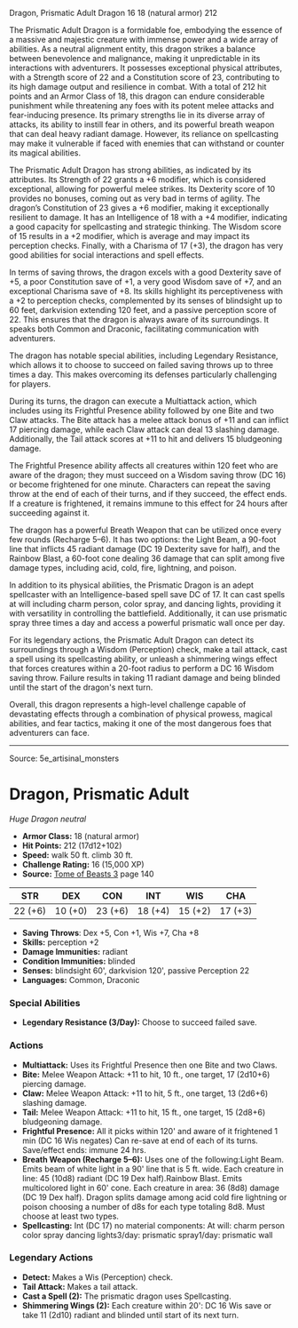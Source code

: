 <MonsterName/>Dragon, Prismatic Adult</MonsterName>
<CreatureType/>Dragon</CreatureType>
<CR/>16</CR>
<AC/>18 (natural armor)</AC>
<HP/>212</HP>
<summary>The Prismatic Adult Dragon is a formidable foe, embodying the essence of a massive and majestic creature with immense power and a wide array of abilities. As a neutral alignment entity, this dragon strikes a balance between benevolence and malignance, making it unpredictable in its interactions with adventurers. It possesses exceptional physical attributes, with a Strength score of 22 and a Constitution score of 23, contributing to its high damage output and resilience in combat. With a total of 212 hit points and an Armor Class of 18, this dragon can endure considerable punishment while threatening any foes with its potent melee attacks and fear-inducing presence. Its primary strengths lie in its diverse array of attacks, its ability to instill fear in others, and its powerful breath weapon that can deal heavy radiant damage. However, its reliance on spellcasting may make it vulnerable if faced with enemies that can withstand or counter its magical abilities.</summary>

<detail>

The Prismatic Adult Dragon has strong abilities, as indicated by its attributes. Its Strength of 22 grants a +6 modifier, which is considered exceptional, allowing for powerful melee strikes. Its Dexterity score of 10 provides no bonuses, coming out as very bad in terms of agility. The dragon’s Constitution of 23 gives a +6 modifier, making it exceptionally resilient to damage. It has an Intelligence of 18 with a +4 modifier, indicating a good capacity for spellcasting and strategic thinking. The Wisdom score of 15 results in a +2 modifier, which is average and may impact its perception checks. Finally, with a Charisma of 17 (+3), the dragon has very good abilities for social interactions and spell effects.

In terms of saving throws, the dragon excels with a good Dexterity save of +5, a poor Constitution save of +1, a very good Wisdom save of +7, and an exceptional Charisma save of +8. Its skills highlight its perceptiveness with a +2 to perception checks, complemented by its senses of blindsight up to 60 feet, darkvision extending 120 feet, and a passive perception score of 22. This ensures that the dragon is always aware of its surroundings. It speaks both Common and Draconic, facilitating communication with adventurers.

The dragon has notable special abilities, including Legendary Resistance, which allows it to choose to succeed on failed saving throws up to three times a day. This makes overcoming its defenses particularly challenging for players.

During its turns, the dragon can execute a Multiattack action, which includes using its Frightful Presence ability followed by one Bite and two Claw attacks. The Bite attack has a melee attack bonus of +11 and can inflict 17 piercing damage, while each Claw attack can deal 13 slashing damage. Additionally, the Tail attack scores at +11 to hit and delivers 15 bludgeoning damage.

The Frightful Presence ability affects all creatures within 120 feet who are aware of the dragon; they must succeed on a Wisdom saving throw (DC 16) or become frightened for one minute. Characters can repeat the saving throw at the end of each of their turns, and if they succeed, the effect ends. If a creature is frightened, it remains immune to this effect for 24 hours after succeeding against it.

The dragon has a powerful Breath Weapon that can be utilized once every few rounds (Recharge 5–6). It has two options: the Light Beam, a 90-foot line that inflicts 45 radiant damage (DC 19 Dexterity save for half), and the Rainbow Blast, a 60-foot cone dealing 36 damage that can split among five damage types, including acid, cold, fire, lightning, and poison.

In addition to its physical abilities, the Prismatic Dragon is an adept spellcaster with an Intelligence-based spell save DC of 17. It can cast spells at will including charm person, color spray, and dancing lights, providing it with versatility in controlling the battlefield. Additionally, it can use prismatic spray three times a day and access a powerful prismatic wall once per day.

For its legendary actions, the Prismatic Adult Dragon can detect its surroundings through a Wisdom (Perception) check, make a tail attack, cast a spell using its spellcasting ability, or unleash a shimmering wings effect that forces creatures within a 20-foot radius to perform a DC 16 Wisdom saving throw. Failure results in taking 11 radiant damage and being blinded until the start of the dragon's next turn. 

Overall, this dragon represents a high-level challenge capable of devastating effects through a combination of physical prowess, magical abilities, and fear tactics, making it one of the most dangerous foes that adventurers can face.</detail>



---

Source: 5e_artisinal_monsters

# Dragon, Prismatic Adult

*Huge* *Dragon* *neutral*

- **Armor Class:** 18 (natural armor)
- **Hit Points:** 212 (17d12+102)
- **Speed:** walk 50 ft. climb 30 ft.
- **Challenge Rating:** 16 (15,000 XP)
- **Source:** [Tome of Beasts 3](https://koboldpress.com/kpstore/product/tome-of-beasts-3-for-5th-edition/) page 140

| STR | DEX | CON | INT | WIS | CHA |
| --- | --- | --- | --- | --- | --- |
| 22 (+6) | 10 (+0) | 23 (+6) | 18 (+4) | 15 (+2) | 17 (+3) |

- **Saving Throws**: Dex +5, Con +1, Wis +7, Cha +8
- **Skills:** perception +2
- **Damage Immunities:** radiant
- **Condition Immunities:** blinded
- **Senses:** blindsight 60', darkvision 120', passive Perception 22
- **Languages:** Common, Draconic

### Special Abilities

- **Legendary Resistance (3/Day):** Choose to succeed failed save.

### Actions

- **Multiattack:** Uses its Frightful Presence then one Bite and two Claws.
- **Bite:** Melee Weapon Attack: +11 to hit, 10 ft., one target, 17 (2d10+6) piercing damage.
- **Claw:** Melee Weapon Attack: +11 to hit, 5 ft., one target, 13 (2d6+6) slashing damage.
- **Tail:** Melee Weapon Attack: +11 to hit, 15 ft., one target, 15 (2d8+6) bludgeoning damage.
- **Frightful Presence:** All it picks within 120' and aware of it frightened 1 min (DC 16 Wis negates) Can re-save at end of each of its turns. Save/effect ends: immune 24 hrs.
- **Breath Weapon (Recharge 5–6):** Uses one of the following:Light Beam. Emits beam of white light in a 90' line that is 5 ft. wide. Each creature in line: 45 (10d8) radiant (DC 19 Dex half).Rainbow Blast. Emits multicolored light in 60' cone. Each creature in area: 36 (8d8) damage (DC 19 Dex half). Dragon splits damage among acid cold fire lightning or poison choosing a number of d8s for each type totaling 8d8. Must choose at least two types.
- **Spellcasting:** Int (DC 17) no material components: At will: charm person color spray dancing lights3/day: prismatic spray1/day: prismatic wall



### Legendary Actions

- **Detect:** Makes a Wis (Perception) check.
- **Tail Attack:** Makes a tail attack.
- **Cast a Spell (2):** The prismatic dragon uses Spellcasting.
- **Shimmering Wings (2):** Each creature within 20': DC 16 Wis save or take 11 (2d10) radiant and blinded until start of its next turn.


